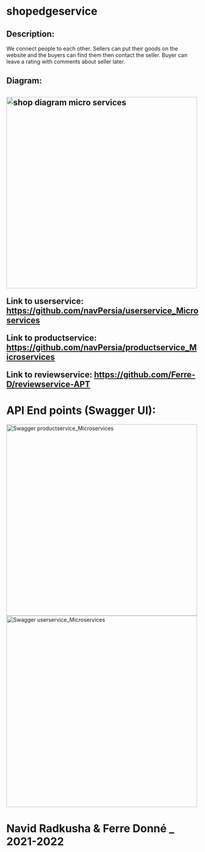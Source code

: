 # shopedgeservice

<h2> Description: </h2>
<p>
We connect people to each other. Sellers can put their goods on the website and the buyers can find them then contact the seller. Buyer can leave a rating with comments about seller later.
</p>

<h2>Diagram:<h2>
<img src="http://84.197.114.65/images/diagrammicroservices.jpg" alt="shop diagram micro services" width="500">

<p>Link to userservice: <a href="https://github.com/navPersia/userservice_Microsermicroservicesvices">https://github.com/navPersia/userservice_Microservices</a></p>
<p>Link to productservice: <a href="https://github.com/navPersia/productservice_Microservices">https://github.com/navPersia/productservice_Microservices</a></p>
<p>Link to reviewservice: <a href="https://github.com/Ferre-D/reviewservice-APT">https://github.com/Ferre-D/reviewservice-APT</a></p>

# API End points (Swagger UI):
<img src="http://84.197.114.65/images/swagger-1.jpg" alt="Swagger productservice_Microservices" width="500">
<img src="http://84.197.114.65/images/swagger-2.jpg" alt="Swagger userservice_Microservices" width="500">


# Navid Radkusha & Ferre Donné _ 2021-2022
